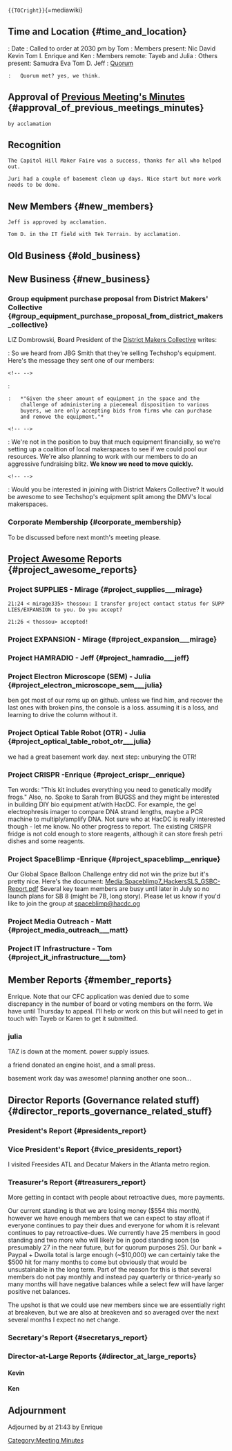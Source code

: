 `{{TOCright}}`{=mediawiki}

## Time and Location {#time_and_location}

:   Date
:   Called to order at 2030 pm by Tom
:   Members present: Nic David Kevin Tom I. Enrique and Ken
:   Members remote: Tayeb and Julia
:   Others present: Samudra Eva Tom D. Jeff
:   [Quorum](Quorum)

    :   Quorum met? yes, we think.

## Approval of [Previous Meeting's Minutes](Regular_Member_Meeting_2018_05_08) {#approval_of_previous_meetings_minutes}

`by acclamation`

## Recognition

`The Capitol Hill Maker Faire was a success, thanks for all who helped out.`

`Juri had a couple of basement clean up days. Nice start but more work needs to be done.`

## New Members {#new_members}

`Jeff is approved by acclamation.`

`Tom D. in the IT field with Tek Terrain. by acclamation.`

## Old Business {#old_business}

## New Business {#new_business}

### Group equipment purchase proposal from District Makers' Collective {#group_equipment_purchase_proposal_from_district_makers_collective}

LIZ Dombrowski, Board President of the [District Makers
Collective](http://www.districtmakerscollective.org/) writes:

:   So we heard from JBG Smith that they're selling Techshop's
    equipment. Here's the message they sent one of our members:

```{=html}
<!-- -->
```

:   

    :   *"Given the sheer amount of equipment in the space and the
        challenge of administering a piecemeal disposition to various
        buyers, we are only accepting bids from firms who can purchase
        and remove the equipment."*

```{=html}
<!-- -->
```

:   We're not in the position to buy that much equipment financially, so
    we're setting up a coalition of local makerspaces to see if we could
    pool our resources. We're also planning to work with our members to
    do an aggressive fundraising blitz. **We know we need to move
    quickly.**

```{=html}
<!-- -->
```

:   Would you be interested in joining with District Makers Collective?
    It would be awesome to see Techshop's equipment split among the
    DMV's local makerspaces.

### Corporate Membership {#corporate_membership}

To be discussed before next month's meeting please.

## [Project Awesome](:Category:Project_Awesome) Reports {#project_awesome_reports}

### Project SUPPLIES - Mirage {#project_supplies___mirage}

`21:24 < mirage335> thossou: I transfer project contact status for SUPPLIES/EXPANSION to you. Do you accept?`

`21:26 < thossou> accepted!`

### Project EXPANSION - Mirage {#project_expansion___mirage}

### Project HAMRADIO - Jeff {#project_hamradio___jeff}

### Project Electron Microscope (SEM) - Julia {#project_electron_microscope_sem___julia}

ben got most of our roms up on github. unless we find him, and recover
the last ones with broken pins, the console is a loss. assuming it is a
loss, and learning to drive the column without it.

### Project Optical Table Robot (OTR) - Julia {#project_optical_table_robot_otr___julia}

we had a great basement work day. next step: unburying the OTR!

### Project CRISPR -Enrique {#project_crispr__enrique}

Ten words: "This kit includes everything you need to genetically modify
frogs." Also, no. Spoke to Sarah from BUGSS and they might be interested
in building DIY bio equipment at/with HacDC. For example, the gel
electrophresis imager to compare DNA strand lengths, maybe a PCR machine
to multiply/amplify DNA. Not sure who at HacDC is really interested
though - let me know. No other progress to report. The existing CRISPR
fridge is not cold enough to store reagents, although it can store fresh
petri dishes and some reagents.

### Project SpaceBlimp -Enrique {#project_spaceblimp__enrique}

Our Global Space Balloon Challenge entry did not win the prize but it's
pretty nice. Here's the document:
[Media:Spaceblimp7_HackersSLS_GSBC-Report.pdf](Media:Spaceblimp7_HackersSLS_GSBC-Report.pdf)
Several key team members are busy until later in July so no launch plans
for SB 8 (might be 7B, long story). Please let us know if you'd like to
join the group at spaceblimp@hacdc.og

### Project Media Outreach - Matt {#project_media_outreach___matt}

### Project IT Infrastructure - Tom {#project_it_infrastructure___tom}

## Member Reports {#member_reports}

Enrique. Note that our CFC application was denied due to some
discrepancy in the number of board or voting members on the form. We
have until Thursday to appeal. I'll help or work on this but will need
to get in touch with Tayeb or Karen to get it submitted.

### julia

TAZ is down at the moment. power supply issues.

a friend donated an engine hoist, and a small press.

basement work day was awesome! planning another one soon...

## Director Reports (Governance related stuff) {#director_reports_governance_related_stuff}

### President's Report {#presidents_report}

### Vice President's Report {#vice_presidents_report}

I visited Freesides ATL and Decatur Makers in the Atlanta metro region.

### Treasurer's Report {#treasurers_report}

More getting in contact with people about retroactive dues, more
payments.

Our current standing is that we are losing money (\$554 this month),
however we have enough members that we can expect to stay afloat if
everyone continues to pay their dues and everyone for whom it is
relevant continues to pay retroactive-dues. We currently have 25 members
in good standing and two more who will likely be in good standing soon
(so presumably 27 in the near future, but for quorum purposes 25). Our
bank + Paypal + Dwolla total is large enough (\~\$10,000) we can
certainly take the \$500 hit for many months to come but obviously that
would be unsustainable in the long term. Part of the reason for this is
that several members do not pay monthly and instead pay quarterly or
thrice-yearly so many months will have negative balances while a select
few will have larger positive net balances.

The upshot is that we could use new members since we are essentially
right at breakeven, but we are also at breakeven and so averaged over
the next several months I expect no net change.

### Secretary's Report {#secretarys_report}

### Director-at-Large Reports {#director_at_large_reports}

#### Kevin

#### Ken

## Adjournment

Adjourned by at 21:43 by Enrique

[Category:Meeting Minutes](Category:Meeting_Minutes)
